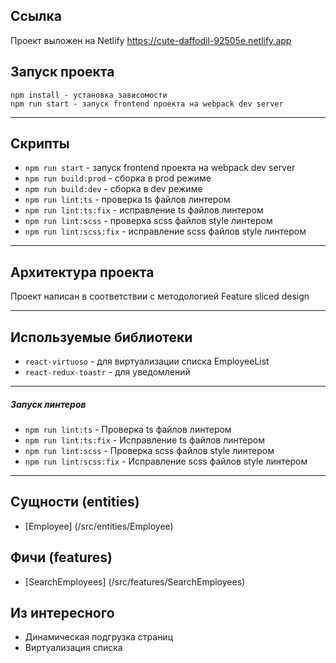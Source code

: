## Ссылка

Проект выложен на Netlify https://cute-daffodil-92505e.netlify.app

## Запуск проекта

```
npm install - установка зависомости
npm run start - запуск frontend проекта на webpack dev server
```

---

## Скрипты

-   `npm run start` - запуск frontend проекта на webpack dev server
-   `npm run build:prod` - сборка в prod режиме
-   `npm run build:dev` - сборка в dev режиме
-   `npm run lint:ts` - проверка ts файлов линтером
-   `npm run lint:ts:fix` - исправление ts файлов линтером
-   `npm run lint:scss` - проверка scss файлов style линтером
-   `npm run lint:scss:fix` - исправление scss файлов style линтером

---

## Архитектура проекта

Проект написан в соответствии с методологией Feature sliced design

---

## Используемые библиотеки

- `react-virtuoso` - для виртуализации списка EmployeeList
- `react-redux-toastr` - для уведомлений

---

##### Запуск линтеров

-   `npm run lint:ts` - Проверка ts файлов линтером
-   `npm run lint:ts:fix` - Исправление ts файлов линтером
-   `npm run lint:scss` - Проверка scss файлов style линтером
-   `npm run lint:scss:fix` - Исправление scss файлов style линтером

---

## Сущности (entities)

-   [Employee] (/src/entities/Employee)

## Фичи (features)

-   [SearchEmployees] (/src/features/SearchEmployees)

## Из интересного

- Динамическая подгрузка страниц
- Виртуализация списка
